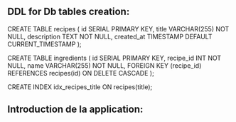 DDL for Db tables creation:
-----------------------------------------------------------------------------------------------------------------
CREATE TABLE recipes (
id SERIAL PRIMARY KEY,
title VARCHAR(255) NOT NULL,
description TEXT NOT NULL,
created_at TIMESTAMP DEFAULT CURRENT_TIMESTAMP
);

CREATE TABLE ingredients (
id SERIAL PRIMARY KEY,
recipe_id INT NOT NULL,
name VARCHAR(255) NOT NULL,
FOREIGN KEY (recipe_id) REFERENCES recipes(id) ON DELETE CASCADE
);

CREATE INDEX idx_recipes_title ON recipes(title);

Introduction de la application:
---------------------------------------------------------------------------------------------------------